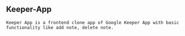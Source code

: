 ## Keeper-App
    Keeper App is a frontend clone app of Google Keeper App with basic functionality like add note, delete note.
